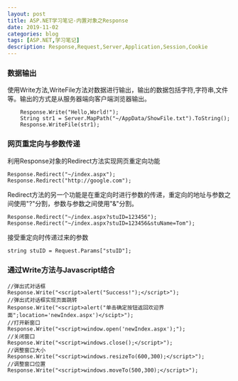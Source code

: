 ```yaml
---
layout: post
title: ASP.NET学习笔记-内置对象之Response
date: 2019-11-02
categories: blog
tags: [ASP.NET,学习笔记]
description: Response,Request,Server,Application,Session,Cookie
---
```


### 数据输出
使用Write方法,WriteFile方法对数据进行输出，输出的数据包括字符,字符串,文件等。输出的方式是从服务器端向客户端浏览器输出。
```
	Response.Write("Hello,World!");
	String str1 = Server.MapPath("~/AppData/ShowFile.txt").ToString();
	Response.WriteFile(str1);
```
### 网页重定向与参数传递
利用Response对象的Redirect方法实现网页重定向功能
```
Response.Redirect("~/index.aspx");
Response.Redirect("http://google.com");
```
Redirect方法的另一个功能是在重定向时进行参数的传递，重定向的地址与参数之间使用"?"分割，参数与参数之间使用"&"分割。
```
Response.Redirect("~/index.aspx?stuID=123456");
Response.Redirect("~/index.aspx?stuID=123456&stuName=Tom");
```
接受重定向时传递过来的参数
```
string stuID = Request.Params["stuID"];
```
### 通过Write方法与Javascript结合
```
//弹出式对话框
Response.Write("<script>alert("Success!");</script>");
//弹出式对话框实现页面跳转
Response.Write("<script>alert("单击确定按钮返回欢迎界面";location='newIndex.aspx')</scipt>");
//打开新窗口
Response.Write("<script>window.open('newIndex.aspx');");
//关闭窗口
Response.Write("<script>windows.close();</script>");
//调整窗口大小
Response.Write("<script>windows.resizeTo(600,300);</script>");
//调整窗口位置
Response.Write("<script>windows.moveTo(500,300);</script>");
